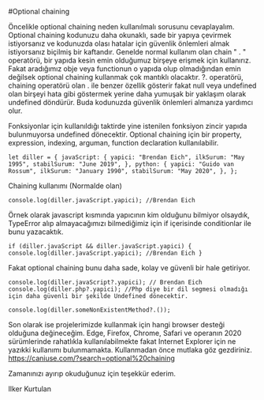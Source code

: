 #Optional chaining

Öncelikle optional chaining neden kullanılmalı sorusunu cevaplayalım. Optional chaining kodunuzu daha okunaklı, sade bir yapıya çevirmek istiyorsanız ve kodunuzda olası hatalar için güvenlik önlemleri almak istiyorsanız biçilmiş bir kaftandır. Genelde normal kullanım olan chain " . " operatörü, bir yapıda kesin emin olduğumuz birşeye erişmek için kullanırız. Fakat aradığımız obje veya functionun o yapıda olup olmadığından emin değilsek optional chaining kullanmak çok mantıklı olacaktır. ?. operatörü, chaining operatörü olan . ile benzer özellik gösterir fakat null veya undefined olan birşeyi hata gibi göstermek yerine daha yumuşak bir yaklaşım olarak undefined döndürür. Buda kodunuzda güvenlik önlemleri almanıza yardımcı olur. 


Fonksiyonlar için kullanıldığı taktirde yine istenilen fonksiyon zincir yapıda bulunmuyorsa undefined dönecektir. Optional chaining için bir property, expression, indexing, arguman, function declaration kullanılabilir.

`let diller = {
  javaScript: {
    yapici: "Brendan Eich",
    ilkSurum: "May 1995",
    stabilSurum: "June 2019",
  },
  python: {
    yapici: "Guido van Rossum",
    ilkSurum: "January 1990",
    stabilSurum: "May 2020",
  },
};`

Chaining kullanımı (Normalde olan)

`console.log(diller.javaScript.yapici); //Brendan Eich`

Örnek olarak javascript kısmında yapıcının kim olduğunu bilmiyor olsaydık, TypeError alıp almayacağımızı bilmediğimiz için if içerisinde conditionlar ile bunu yazacaktık.

`if (diller.javaScript && diller.javaScript.yapici) {
    console.log(diller.javaScript.yapici); //Brendan Eich
}`

Fakat optional chaining bunu daha sade, kolay ve güvenli bir hale getiriyor.

`console.log(diller.javaScript?.yapici); // Brendan Eich
console.log(diller.php?.yapici); //Php diye bir dil segmesi olmadığı için daha güvenli bir şekilde Undefined dönecektir.`

`console.log(diller.someNonExistentMethod?.());`

Son olarak ise projelerimizde kullanmak için hangi browser desteği olduğuna değineceğim. Edge, Firefox, Chrome, Safari ve operanın 2020 sürümlerinde rahatlıkla kullanılabilmekte fakat Internet Explorer için ne yazıkki kullanımı bulunmamakta. Kullanmadan önce mutlaka göz gezdiriniz. https://caniuse.com/?search=optional%20chaining

Zamanınızı ayırıp okuduğunuz için teşekkür ederim.

Ilker Kurtulan
